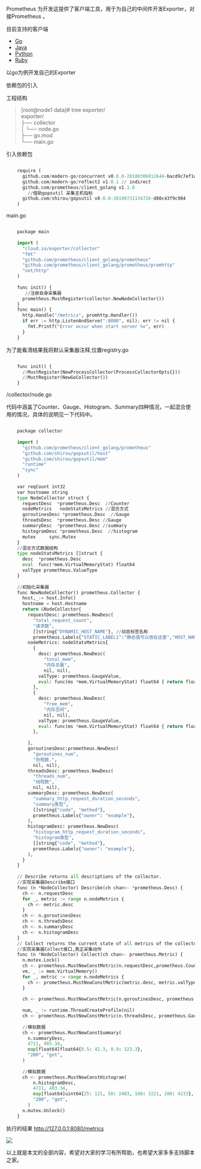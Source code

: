 Prometheus 为开发这提供了客户端工具，用于为自己的中间件开发Exporter，对接Prometheus 。

目前支持的客户端

  * [ Go ](https://links.jianshu.com/go?to=http%3A%2F%2Fgodoc.org%2Fgithub.com%2Fprometheus%2Fclient_golang%2Fprometheus%23Counter)
  * [ Java ](https://links.jianshu.com/go?to=https%3A%2F%2Fgithub.com%2Fprometheus%2Fclient_java%2Fblob%2Fmaster%2Fsimpleclient%2Fsrc%2Fmain%2Fjava%2Fio%2Fprometheus%2Fclient%2FCounter.java)
  * [ Python ](https://links.jianshu.com/go?to=https%3A%2F%2Fgithub.com%2Fprometheus%2Fclient_python%23counter)
  * [ Ruby ](https://links.jianshu.com/go?to=https%3A%2F%2Fgithub.com%2Fprometheus%2Fclient_ruby%23counter)

以go为例开发自己的Exporter

依赖包的引入

工程结构

> [root@node1 data]# tree exporter/  
>  exporter/  
>  ├── collector  
>  │ └── node.go  
>  ├── go.mod  
>  └── main.go

引入依赖包

```python

    require (
      github.com/modern-go/concurrent v0.0.0-20180306012644-bacd9c7ef1dd // indirect
      github.com/modern-go/reflect2 v1.0.1 // indirect
      github.com/prometheus/client_golang v1.1.0
        //借助gopsutil 采集主机指标
      github.com/shirou/gopsutil v0.0.0-20190731134726-d80c43f9c984
    )
```

main.go

```python

    package main
    
    import (
      "cloud.io/exporter/collector"
      "fmt"
      "github.com/prometheus/client_golang/prometheus"
      "github.com/prometheus/client_golang/prometheus/promhttp"
      "net/http"
    )
    
    func init() {
       //注册自身采集器
      prometheus.MustRegister(collector.NewNodeCollector())
    }
    func main() {
      http.Handle("/metrics", promhttp.Handler())
      if err := http.ListenAndServe(":8080", nil); err != nil {
        fmt.Printf("Error occur when start server %v", err)
      }
    }
```

为了能看清结果我将默认采集器注释,位置registry.go

```python

    func init() {
      //MustRegister(NewProcessCollector(ProcessCollectorOpts{}))
      //MustRegister(NewGoCollector())
    }
```

/collector/node.go

代码中涵盖了Counter、Gauge、Histogram、Summary四种情况，一起混合使用的情况，具体的说明见一下代码中。

```python

    package collector
    
    import (
      "github.com/prometheus/client_golang/prometheus"
      "github.com/shirou/gopsutil/host"
      "github.com/shirou/gopsutil/mem"
      "runtime"
      "sync"
    )
    
    var reqCount int32
    var hostname string
    type NodeCollector struct {
      requestDesc  *prometheus.Desc  //Counter
      nodeMetrics   nodeStatsMetrics //混合方式 
      goroutinesDesc *prometheus.Desc  //Gauge
      threadsDesc  *prometheus.Desc //Gauge
      summaryDesc  *prometheus.Desc //summary
      histogramDesc *prometheus.Desc  //histogram
      mutex     sync.Mutex
    }
    //混合方式数据结构
    type nodeStatsMetrics []struct {
      desc  *prometheus.Desc
      eval  func(*mem.VirtualMemoryStat) float64
      valType prometheus.ValueType
    }
    
    //初始化采集器
    func NewNodeCollector() prometheus.Collector {
      host,_:= host.Info()
      hostname = host.Hostname
      return &NodeCollector{
        requestDesc: prometheus.NewDesc(
          "total_request_count",
          "请求数",
          []string{"DYNAMIC_HOST_NAME"}, //动态标签名称
          prometheus.Labels{"STATIC_LABEL1":"静态值可以放在这里","HOST_NAME":hostname}),
        nodeMetrics: nodeStatsMetrics{
          {
            desc: prometheus.NewDesc(
              "total_mem",
              "内存总量",
              nil, nil),
            valType: prometheus.GaugeValue,
            eval: func(ms *mem.VirtualMemoryStat) float64 { return float64(ms.Total) / 1e9 },
          },
          {
            desc: prometheus.NewDesc(
              "free_mem",
              "内存空闲",
              nil, nil),
            valType: prometheus.GaugeValue,
            eval: func(ms *mem.VirtualMemoryStat) float64 { return float64(ms.Free) / 1e9 },
          },
    
        },
        goroutinesDesc:prometheus.NewDesc(
          "goroutines_num",
          "协程数.",
          nil, nil),
        threadsDesc: prometheus.NewDesc(
          "threads_num",
          "线程数",
          nil, nil),
        summaryDesc: prometheus.NewDesc(
          "summary_http_request_duration_seconds",
          "summary类型",
          []string{"code", "method"},
          prometheus.Labels{"owner": "example"},
        ),
        histogramDesc: prometheus.NewDesc(
          "histogram_http_request_duration_seconds",
          "histogram类型",
          []string{"code", "method"},
          prometheus.Labels{"owner": "example"},
        ),
      }
    }
    
    // Describe returns all descriptions of the collector.
    //实现采集器Describe接口
    func (n *NodeCollector) Describe(ch chan<- *prometheus.Desc) {
      ch <- n.requestDesc
      for _, metric := range n.nodeMetrics {
        ch <- metric.desc
      }
      ch <- n.goroutinesDesc
      ch <- n.threadsDesc
      ch <- n.summaryDesc
      ch <- n.histogramDesc
    }
    // Collect returns the current state of all metrics of the collector.
    //实现采集器Collect接口,真正采集动作
    func (n *NodeCollector) Collect(ch chan<- prometheus.Metric) {
      n.mutex.Lock()
      ch <- prometheus.MustNewConstMetric(n.requestDesc,prometheus.CounterValue,0,hostname)
      vm, _ := mem.VirtualMemory()
      for _, metric := range n.nodeMetrics {
        ch <- prometheus.MustNewConstMetric(metric.desc, metric.valType, metric.eval(vm))
      }
    
      ch <- prometheus.MustNewConstMetric(n.goroutinesDesc, prometheus.GaugeValue, float64(runtime.NumGoroutine()))
    
      num, _ := runtime.ThreadCreateProfile(nil)
      ch <- prometheus.MustNewConstMetric(n.threadsDesc, prometheus.GaugeValue, float64(num))
    
      //模拟数据
      ch <- prometheus.MustNewConstSummary(
        n.summaryDesc,
        4711, 403.34,
        map[float64]float64{0.5: 42.3, 0.9: 323.3},
        "200", "get",
      )
    
      //模拟数据
      ch <- prometheus.MustNewConstHistogram(
          n.histogramDesc,
          4711, 403.34,
          map[float64]uint64{25: 121, 50: 2403, 100: 3221, 200: 4233},
          "200", "get",
        )
      n.mutex.Unlock()
    }
```

执行的结果 [ http://127.0.0.1:8080/metrics
](https://links.jianshu.com/go?to=http%3A%2F%2F127.0.0.1%3A8080%2Fmetrics)

![](https://img.jbzj.com/file_images/article/202011/2020113091638031.png?2020103091649)

以上就是本文的全部内容，希望对大家的学习有所帮助，也希望大家多多支持脚本之家。

